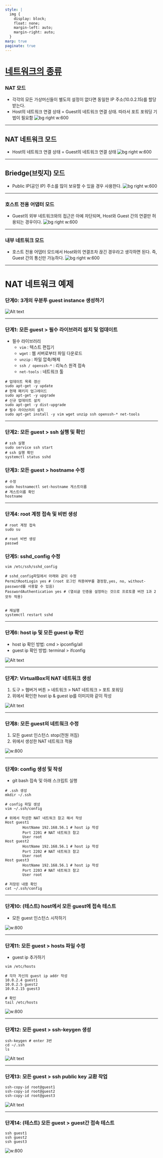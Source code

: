 ```yaml
---
style: |
  img {
    display: block;
    float: none;
    margin-left: auto;
    margin-right: auto;
  }
marp: true
paginate: true
---
```

# [네트워크의 종류](https://co-no.tistory.com/3)

### NAT 모드 
- 각각의 모든 가상머신들이 별도의 설정이 없다면 동일한 IP 주소(10.0.2.15)를 할당 받는다.
- Host의 네트워크 연결 상태 = Guest의 네트워크 연결 상태. 따라서 포트 포워딩 기법이 필요함 
![bg right w:600](./img/network/image-9.png)

---
## NAT 네트워크 모드
- Host의 네트워크 연결 상태 = Guest의 네트워크 연결 상태
![bg right w:600](./img/network/image-10.png)

---
## Briedge(브릿지) 모드
- Public IP(공인 IP) 주소를 많이 보유할 수 있을 경우 사용한다.
![bg right w:600](./img/network/image-11.png)

---
### 호스트 전용 어댑터 모드
- Guest의 외부 네트워크와의 접근은 아예 차단되며, Host와 Guest 간의 연결만 허용되는 경우이다. 
![bg right w:600](./img/network/image-12.png)

---
### 내부 네트워크 모드
- 호스트 전용 어댑터 모드에서 Host와의 연결조차 끊긴 경우라고 생각하면 된다. 즉, Guest 간의 통신만 가능하다. 
![bg right w:600](./img/network/image-13.png)

---
# NAT 네트워크 예제 
### 단계0: 3개의 우분투 guest instance 생성하기 
![Alt text](./img/network/image.png)

---
### 단계1: 모든 guest > 필수 라이브러리 설치 및 업데이트
- 필수 라이브러리
  - `vim` : 텍스트 편집기 
  - `wget` : 웹 서버로부터 파일 다운로드
  - `unzip` : 파일 압축/해제
  - `ssh / openssh-*` : 리눅스 원격 접속
  - `net-tools` : 네트워크 툴
```shell
# 업데이트 목록 갱신
sudo apt-get -y update
# 현재 패키지 업그레이드 
sudo apt-get -y upgrade
# 신규 업데이트 설치 
sudo apt-get -y dist-upgrade
# 필수 라이브러리 설치 
sudo apt-get install -y vim wget unzip ssh openssh-* net-tools
```

---
### 단계2: 모든 guest > ssh 실행 및 확인 
```shell
# ssh 실행 
sudo service ssh start
# ssh 실행 확인 
systemctl status sshd
```

### 단계3: 모든 guest > hostname 수정 
```shell
# 수정
sudo hostnamectl set-hostname 게스트이름
# 게스트이름 확인 
hostname 
```

---
### 단계4: root 계정 접속 및 비번 생성  
```shell
# root 계정 접속 
sudo su 

# root 비번 생성 
passwd
```

### 단계5: sshd_config 수정 
```shell
vim /etc/ssh/sshd_config

# sshd_config파일에서 아래와 같이 수정 
PermitRootLogin yes # (root 로그인 허용여부를 결정함,yes, no, without-password를 사용할 수 있음) 
PasswordAuthentication yes # (열쇠글 인증을 설정하는 것으로 프로토콜 버전 1과 2 모두 적용) 


# 재실행 
systemctl restart sshd
```

---
### 단계6: host ip 및 모든 guest ip 확인 
- host ip 확인 방법: cmd > ipconfig/all
- guest ip 확인 방법: terminal > ifconfig

![Alt text](./img/network/image-3.png)

---
### 단계7: VirtualBox의 NAT 네트워크 생성 
1. 도구 > 햄버거 버튼 > 네트워크 > NAT 네트워크 > 포트 포워딩
2. 위에서 확인한 host ip & guest ip를 이미지와 같이 작성 

![Alt text](./img/network/image-6.png)


---
### 단계8: 모든 guest의 네트워크 수정 
1. 모든 guest 인스턴스 stop(전원 꺼짐)
2. 위에서 생성한 NAT 네트워크 적용 

![w:800](./img/network/image-2.png)

---
### 단계9: config 생성 및 작성 
- git bash 접속 및 아래 스크립트 실행 
```shell
# .ssh 생성
mkdir ~/.ssh

# config 파일 생성
vim ~/.ssh/config

# 위에서 작성한 NAT 네트워크 참고 해서 작성 
Host guest1
        HostName 192.168.56.1 # host ip 작성
        Port 2201 # NAT 네트워크 참고
        User root 
Host guest2
        HostName 192.168.56.1 # host ip 작성
        Port 2202 # NAT 네트워크 참고
        User root
Host guest3
        HostName 192.168.56.1 # host ip 작성
        Port 2203 # NAT 네트워크 참고
        User root

# 저장된 내용 확인 
cat ~/.ssh/config
```

---
### 단계10: (테스트) host에서 모든 guest에 접속 테스트
- 모든 guest 인스턴스 시작하기 

![w:800](./img/network/image-5.png)

---
### 단계11: 모든 guest > hosts 파일 수정
- guest ip 추가하기 
```shell
vim /etc/hosts

# 각자 자신의 guest ip addr 작성 
10.0.2.4 guest1
10.0.2.5 guest2
10.0.2.15 guest3

# 확인 
tail /etc/hosts
```

![w:800](./img/network/image-1.png)

---
### 단계12: 모든 guest >  ssh-keygen 생성
```shell
ssh-keygen # enter 3번
cd ~/.ssh
ls
```
![Alt text](./img/network/image-4.png)

---
### 단계13: 모든 guest > ssh public key 교환 작업
```shell
ssh-copy-id root@guest1
ssh-copy-id root@guest2
ssh-copy-id root@guest3
```
![Alt text](./img/network/image-7.png)

---
### 단계14: (테스트) 모든 guest > guest간 접속 테스트
```shell
ssh guest1
ssh guest2
ssh guest3
```
![w:800](./img/network/image-8.png)






